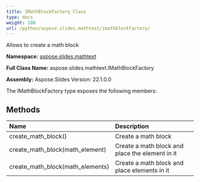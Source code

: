```yaml
---
title: IMathBlockFactory Class
type: docs
weight: 100
url: /python/aspose.slides.mathtext/imathblockfactory/
---
```


Allows to create a math block

**Namespace:** [aspose.slides.mathtext](/python/aspose.slides.mathtext/)

**Full Class Name:** aspose.slides.mathtext.IMathBlockFactory

**Assembly:**  Aspose.Slides Version: 22.1.0.0

The IMathBlockFactory type exposes the following members:
## **Methods**
|**Name**|**Description**|
| :- | :- |
|create_math_block()|Create a math block|
|create_math_block(math_element)|Create a math block and place the element in it|
|create_math_block(math_elements)|Create a math block and place elements in it|
